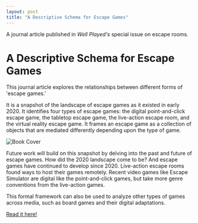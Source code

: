 ```yaml
---
layout: post
title: "A Descriptive Schema for Escape Games"
---
```


A journal article published in *Well Played's* special issue on escape rooms.

# A Descriptive Schema for Escape Games

This journal article explores the relationships between different forms of 'escape games.'

It is a snapshot of the landscape of escape games as it existed in early 2020. It identifies four types of escape games: the digital point-and-click escape game, the tabletop escape game, the live-action escape room, and the virtual reality escape game. It frames an escape game as a collection of objects that are mediated differently depending upon the type of game. 

![Book Cover](/portfolio/assets/images/schema.PNG "Schema")

Future work will build on this snapshot by delving into the past and future of escape games. How did the 2020 landscape come to be? And escape games have continued to develop since 2020. Live-action escape rooms found ways to host their games remotely. Recent video games like Escape Simulator are digital like the point-and-click games, but take more genre conventions from the live-action games.

This formal framework can also be used to analyze other types of games across media, such as board games and their digital adaptations. 

[Read it here!](https://press.etc.cmu.edu/index.php/product/well-played-vol-10-no-1/)